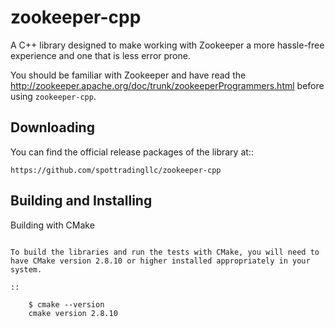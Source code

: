 # zookeeper-cpp
A C++ library designed to make working with Zookeeper a more hassle-free experience and one that is less error prone.

You should be familiar with Zookeeper and have read the http://zookeeper.apache.org/doc/trunk/zookeeperProgrammers.html before using `zookeeper-cpp`.

Downloading
-----------
You can find the official release packages of the library at::

    https://github.com/spottradingllc/zookeeper-cpp

Building and Installing
-----------------------

Building with CMake
~~~~~~~~~~~~~~~~~~~

To build the libraries and run the tests with CMake, you will need to
have CMake version 2.8.10 or higher installed appropriately in your
system.

::

    $ cmake --version
    cmake version 2.8.10
    
